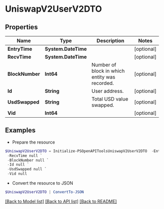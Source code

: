 # UniswapV2UserV2DTO
## Properties

Name | Type | Description | Notes
------------ | ------------- | ------------- | -------------
**EntryTime** | **System.DateTime** |  | [optional] 
**RecvTime** | **System.DateTime** |  | [optional] 
**BlockNumber** | **Int64** | Number of block in which entity was recorded. | [optional] 
**Id** | **String** | User address. | [optional] 
**UsdSwapped** | **String** | Total USD value swapped. | [optional] 
**Vid** | **Int64** |  | [optional] 

## Examples

- Prepare the resource
```powershell
$UniswapV2UserV2DTO = Initialize-PSOpenAPIToolsUniswapV2UserV2DTO  -EntryTime null `
 -RecvTime null `
 -BlockNumber null `
 -Id null `
 -UsdSwapped null `
 -Vid null
```

- Convert the resource to JSON
```powershell
$UniswapV2UserV2DTO | ConvertTo-JSON
```

[[Back to Model list]](../README.md#documentation-for-models) [[Back to API list]](../README.md#documentation-for-api-endpoints) [[Back to README]](../README.md)

